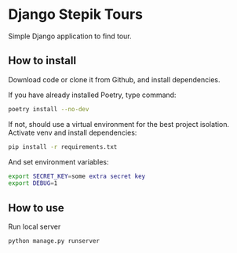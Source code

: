 # Django Stepik Tours

Simple Django application to find tour.

## How to install

Download code or clone it from Github, and install dependencies.

If you have already installed Poetry, type command:

```bash
poetry install --no-dev
```

If not, should use a virtual environment for the best project isolation. Activate venv and install dependencies:

```bash
pip install -r requirements.txt
```

And set environment variables:

```bash
export SECRET_KEY=some extra secret key
export DEBUG=1
```

## How to use

Run local server

```bash
python manage.py runserver
```
